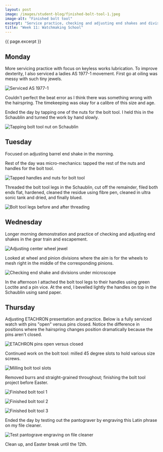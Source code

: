 ```yaml
---
layout: post
image: /images/student-blog/finished-bolt-tool-1.jpeg
image-alt: "Finished bolt tool"
excerpt: "Service practice, checking and adjusting end shakes and divisions in the gear train and escapement, ETACHRON, working on finishing the bolt tool before Easter."
title: "Week 11: Watchmaking School"
---
```


{{ page.excerpt }}

## Monday
More servicing practice with focus on keyless works lubrication. To improve dexterity, I also serviced a ladies AS 1977-1 movement. First go at oiling was messy with such tiny jewels.

![Serviced AS 1977-1](/images/student-blog/serviced-as-1977-1.jpeg)

Couldn't perfect the beat error as I think there was something wrong with the hairspring. The timekeeping was okay for a calibre of this size and age.

Ended the day by tapping one of the nuts for the bolt tool. I held this in the Schaublin and turned the work by hand slowly.

![Tapping bolt tool nut on Schaublin](/images/student-blog/tapping-bolt-tool-nut-on-schaublin.jpeg)

## Tuesday
Focused on adjusting barrel end shake in the morning.

Rest of the day was micro-mechanics: tapped the rest of the nuts and handles for the bolt tool.

![Tapped handles and nuts for bolt tool](/images/student-blog/tapped-handles-and-nuts-for-bolt-tool.jpeg)

Threaded the bolt tool legs in the Schaublin, cut off the remainder, filed both ends flat, hardened, cleaned the residue using fibre pen, cleaned in ultra sonic tank and dried, and finally blued.

![Bolt tool legs before and after threading](/images/student-blog/bolt-tool-legs-before-and-after-threading.jpeg)

## Wednesday
Longer morning demonstration and practice of checking and adjusting end shakes in the gear train and escapement.

![Adjusting center wheel jewel](/images/student-blog/adjusting-center-wheel-jewel.jpeg)

Looked at wheel and pinion divisions where the aim is for the wheels to mesh right in the middle of the corresponding pinions.

![Checking end shake and divisions under microscope](/images/student-blog/checking-endshake-and-divisions-under-microscope.jpeg)

In the afternoon I attached the bolt tool legs to their handles using green Loctite and a pin vice. At the end, I bevelled lightly the handles on top in the Schaublin using sand paper.

## Thursday
Adjusting ETACHRON presentation and practice. Below is a fully serviced watch with pins "open" versus pins closed. Notice the difference in positions where the hairspring changes position dramatically because the pins aren't closed.

![ETACHRON pins open versus closed](/images/student-blog/etachron-pins-open-versus-closed.jpeg)

Continued work on the bolt tool: milled 45 degree slots to hold various size screws.

![Milling bolt tool slots](/images/student-blog/milling-bolt-tool-slots.jpeg)

Removed burrs and straight-grained throughout; finishing the bolt tool project before Easter.

![Finished bolt tool 1](/images/student-blog/finished-bolt-tool-1.jpeg)

![Finished bolt tool 2](/images/student-blog/finished-bolt-tool-2.jpeg)

![Finished bolt tool 3](/images/student-blog/finished-bolt-tool-3.jpeg)

Ended the day by testing out the pantograver by engraving this Latin phrase on my file cleaner.

![Test pantograve engraving on file cleaner](/images/student-blog/test-pantograve-engraving-on-file-cleaner.jpeg)

Clean up, and Easter break until the 12th.

